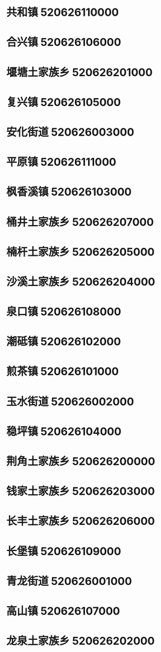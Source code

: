 # 共和镇 520626110000
# 合兴镇 520626106000
# 堰塘土家族乡 520626201000
# 复兴镇 520626105000
# 安化街道 520626003000
# 平原镇 520626111000
# 枫香溪镇 520626103000
# 桶井土家族乡 520626207000
# 楠杆土家族乡 520626205000
# 沙溪土家族乡 520626204000
# 泉口镇 520626108000
# 潮砥镇 520626102000
# 煎茶镇 520626101000
# 玉水街道 520626002000
# 稳坪镇 520626104000
# 荆角土家族乡 520626200000
# 钱家土家族乡 520626203000
# 长丰土家族乡 520626206000
# 长堡镇 520626109000
# 青龙街道 520626001000
# 高山镇 520626107000
# 龙泉土家族乡 520626202000
